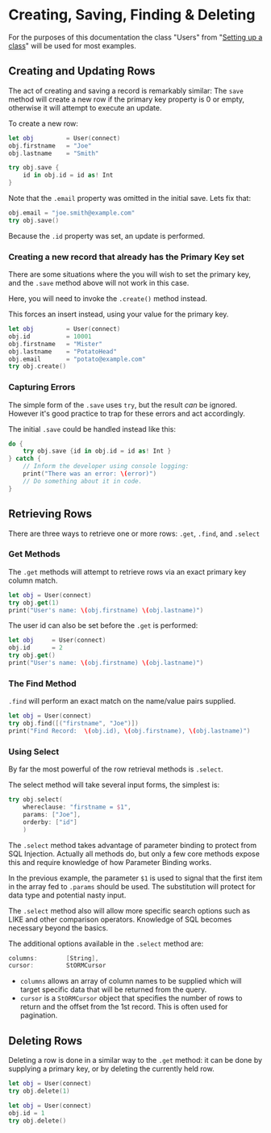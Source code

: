 # Creating, Saving, Finding & Deleting

For the purposes of this documentation the class "Users" from "[Setting up a class](https://github.com/PerfectlySoft/PerfectDocs/blob/master/guide/StORM/Setting-up-a-class.md)" will be used for most examples.

## Creating and Updating Rows

The act of creating and saving a record is remarkably similar: The `save` method will create a new row if the primary key property is 0 or empty, otherwise it will attempt to execute an update.

To create a new row:

``` swift
let obj 		= User(connect)
obj.firstname 	= "Joe"
obj.lastname 	= "Smith"

try obj.save {
	id in obj.id = id as! Int
}
```

Note that the `.email` property was omitted in the initial save. Lets fix that:

``` swift
obj.email = "joe.smith@example.com"
try obj.save()
```

Because the `.id` property was set, an update is performed.

### Creating a new record that already has the Primary Key set

There are some situations where the you will wish to set the primary key, and the `.save` method above will not work in this case. 

Here, you will need to invoke the `.create()` method instead.

This forces an insert instead, using your value for the primary key.

``` swift
let obj 		= User(connect)
obj.id			= 10001
obj.firstname	= "Mister"
obj.lastname	= "PotatoHead"
obj.email		= "potato@example.com"
try obj.create()
```

### Capturing Errors

The simple form of the `.save` uses `try`, but the result *can* be ignored. However it's good practice to trap for these errors and act accordingly. 

The initial `.save` could be handled instead like this:

``` swift
do {
	try obj.save {id in obj.id = id as! Int }
} catch {
	// Inform the developer using console logging:
	print("There was an error: \(error)")
	// Do something about it in code.
}
```

## Retrieving Rows

There are three ways to retrieve one or more rows: `.get`, `.find`, and `.select`

### Get Methods

The `.get` methods will attempt to retrieve rows via an exact primary key column match.

``` swift
let obj = User(connect)
try obj.get(1)
print("User's name: \(obj.firstname) \(obj.lastname)")
```

The user id can also be set before the `.get` is performed:

``` swift
let obj 	= User(connect)
obj.id 		= 2
try obj.get()
print("User's name: \(obj.firstname) \(obj.lastname)")
```

### The Find Method

`.find` will perform an exact match on the name/value pairs supplied.

``` swift
let obj = User(connect)
try obj.find([("firstname", "Joe")])
print("Find Record:  \(obj.id), \(obj.firstname), \(obj.lastname)")
```

### Using Select

By far the most powerful of the row retrieval methods is `.select`.

The select method will take several input forms, the simplest is:

``` swift
try obj.select(
	whereclause: "firstname = $1", 
	params: ["Joe"], 
	orderby: ["id"]
	)
```

The `.select` method takes advantage of parameter binding to protect from SQL Injection. Actually all methods do, but only a few core methods expose this and require knowledge of how Parameter Binding works.

In the previous example, the parameter `$1` is used to signal that the first item in the array fed to `.params` should be used. The substitution will protect for data type and potential nasty input. 

The `.select` method also will allow more specific search options such as LIKE and other comparison operators. Knowledge of SQL becomes necessary beyond the basics.

The additional options available in the `.select` method are:

``` swift
columns:		[String],
cursor:			StORMCursor
```

* `columns` allows an array of column names to be supplied which will target specific data that will be returned from the query.
* `cursor` is a `StORMCursor` object that specifies the number of rows to return and the offset from the 1st record. This is often used for pagination.


## Deleting Rows

Deleting a row is done in a similar way to the `.get` method: it can be done by supplying a primary key, or by deleting the currently held row.

``` swift
let obj = User(connect)
try obj.delete(1)
```

``` swift
let obj = User(connect)
obj.id = 1
try obj.delete()
```
